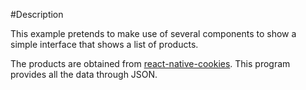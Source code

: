 #Description


This example pretends to make use of several components to show a simple interface that shows a list of products.

The products are obtained from [react-native-cookies](https://github.com/pimonty/Demo-MERN). This program provides all the data through JSON.

